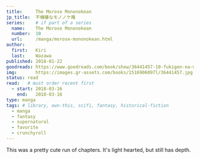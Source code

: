```yaml
---
title:     The Morose Mononokean
jp_title:  不機嫌なモノノケ庵
series:    # if part of a series
  name:    The Morose Mononokean
  number:  10
  url:     /manga/morose-mononokean.html
author: 
  first:   Kiri 
  last:    Wazawa
published: 2018-01-22 
goodreads: https://www.goodreads.com/book/show/36441457-10-fukigen-na-mononokean-10
img:       https://images.gr-assets.com/books/1516906097l/36441457.jpg
status: read
read:   # must order recent first
  - start: 2018-03-16  
    end:   2018-03-16 
type: manga
tags: # library, own-this, scifi, fantasy, historical-fiction
  - manga
  - fantasy
  - supernatural
  - favorite
  - crunchyroll
---
```


This was a pretty cute run of chapters. It's light hearted, but still has depth.
